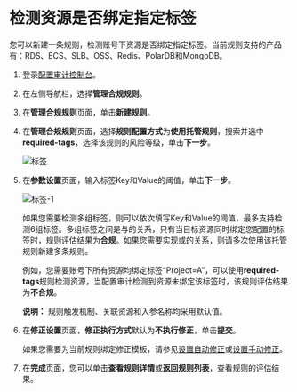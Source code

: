 # 检测资源是否绑定指定标签

您可以新建一条规则，检测账号下资源是否绑定指定标签。当前规则支持的产品有：RDS、ECS、SLB、OSS、Redis、PolarDB和MongoDB。

1.  登录[配置审计控制台](https://config.console.aliyun.com)。

2.  在左侧导航栏，选择**管理合规规则**。

3.  在**管理合规规则**页面，单击**新建规则**。

4.  在**管理合规规则**页面，选择**规则配置方式**为**使用托管规则**，搜索并选中**required-tags**，选择该规则的风险等级，单击**下一步**。

    ![标签](https://static-aliyun-doc.oss-cn-hangzhou.aliyuncs.com/assets/img/zh-CN/8479670061/p86601.png)

5.  在**参数设置**页面，输入标签Key和Value的阈值，单击**下一步**。

    ![标签-1](https://static-aliyun-doc.oss-cn-hangzhou.aliyuncs.com/assets/img/zh-CN/8479670061/p86602.png)

    如果您需要检测多组标签，则可以依次填写Key和Value的阈值，最多支持检测6组标签。多组标签之间是与的关系，只有当目标资源同时绑定您配置的标签时，规则评估结果为**合规**。如果您需要实现或的关系，则请多次使用该托管规则新建多条规则。

    例如，您需要账号下所有资源均绑定标签“Project=A”，可以使用**required-tags**规则检测资源，当配置审计检测到资源未绑定该标签时，该规则评估结果为**不合规**。

    **说明：** 规则触发机制、关联资源和入参名称均采用默认值。

6.  在**修正设置**页面，**修正执行方式**默认为**不执行修正**，单击**提交**。

    如果您需要为当前规则绑定修正模板，请参见[设置自动修正](/cn.zh-CN/资源合规审计/修正设置/设置自动修正.md)或[设置手动修正](/cn.zh-CN/资源合规审计/修正设置/设置手动修正.md)。

7.  在**完成**页面，您可以单击**查看规则详情**或**返回规则列表**，查看规则的评估结果。


